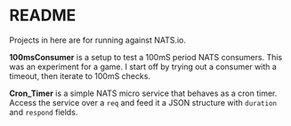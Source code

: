 # README

Projects in here are for running against NATS.io. 

__100msConsumer__ is a setup to test a 100mS period NATS consumers. This was an experiment for a game. I start off by trying out a consumer with a timeout, then iterate to 100mS checks.

__Cron_Timer__ is a simple NATS micro service that behaves as a cron timer. Access the service over a `req` and feed it a JSON structure with `duration` and `respond` fields.

